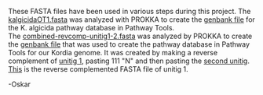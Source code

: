 These FASTA files have been used in various steps during this project. The [kalgicidaOT1.fasta](https://github.com/The-Bioinformatics-Group/kordia_pathway_analysis/blob/master/FASTA_files/kalgicidaOT1.fasta) was analyzed with PROKKA to create the [genbank file](https://github.com/The-Bioinformatics-Group/kordia_pathway_analysis/blob/master/genbank_files/PROKKA_KalgicidaOT1.gbk) for the K. algicida pathway database in Pathway Tools.  
The [combined-revcomp-unitig1-2.fasta](https://github.com/The-Bioinformatics-Group/kordia_pathway_analysis/blob/master/FASTA_files/combined-revcomp-unitig-1-2.fasta) was analyzed by PROKKA to create the [genbank file](https://github.com/The-Bioinformatics-Group/kordia_pathway_analysis/blob/master/genbank_files/PROKKA_K-sp.gbk) that was used to create the pathway database in Pathway Tools for our Kordia genome. It was created by making a reverse complement of [unitig 1](https://github.com/The-Bioinformatics-Group/kordia_pathway_analysis/blob/master/FASTA_files/seq1_16536_16552_circcq_fixed.fasta), pasting 111 "N" and then pasting the [second unitig](https://github.com/The-Bioinformatics-Group/kordia_pathway_analysis/blob/master/FASTA_files/unitig_2_circ_asof_may_2015.fasta). [This](https://github.com/The-Bioinformatics-Group/kordia_pathway_analysis/blob/master/FASTA_files/unitig1revcomp.fasta) is the reverse complemented FASTA file of unitig 1.

-Oskar